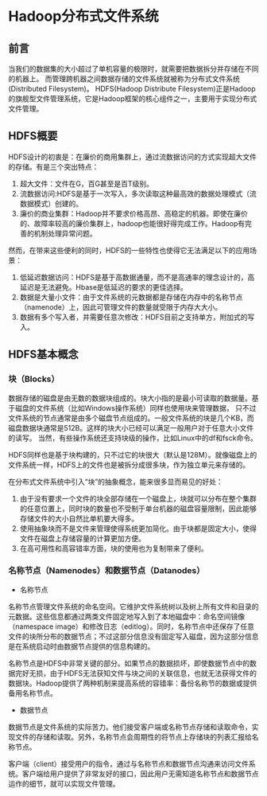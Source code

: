 # Hadoop分布式文件系统

## 前言
当我们的数据集的大小超过了单机容量的极限时，就需要把数据拆分并存储在不同的机器上。
而管理跨机器之间数据存储的文件系统就被称为分布式文件系统(Distributed Filesystem)。
HDFS(Hadoop Distribute Filesystem)正是Hadoop的旗舰型文件管理系统，它是Hadoop框架的核心组件之一，主要用于实现分布式文件管理。

## HDFS概要
HDFS设计的初衷是：在廉价的商用集群上，通过流数据访问的方式实现超大文件的存储。有是三个突出特点：
1. 超大文件：文件在G，百G甚至是百T级别。
2. 流数据访问:HDFS是基于一次写入，多次读取这种最高效的数据处理模式（流数据模式）创建的。
3. 廉价的商业集群：Hadoop并不要求价格高昂、高稳定的机器。即使在廉价的、故障率较高的廉价集群上，hadoop也能很好得完成工作。Hadoop有完善的机制处理异常问题。

然而，在带来这些便利的同时，HDFS的一些特性也使得它无法满足以下的应用场景：
1. 低延迟数据访问：HDFS是基于高数据通量，而不是高通率的理念设计的，高延迟是无法避免。Hbase是低延迟的要求的更佳选择。
2. 数据是大量小文件：由于文件系统的元数据都是存储在内存中的名称节点（namenode）上，因此可管理文件的数量就受限于内存大大小。
3. 数据有多个写入者，并需要任意次修改：HDFS目前之支持单方，附加式的写入。
## HDFS基本概念
### 块（Blocks）
数据存储的磁盘是由无数的数据块组成的。块大小指的是最小可读取的数据量。基于磁盘的文件系统（比如Windows操作系统）同样也使用块来管理数据，
只不过文件系统的节点通常是由多个磁盘节点组成的。一般文件系统的块是几个KB，而磁盘数据块通常是512B。这样的块大小已经可以满足一般用户对于任意大小文件的读写。
当然，有些操作系统还支持块级的操作，比如Linux中的df和fsck命令。

HDFS同样也是基于块构建的，只不过它的块很大（默认是128M）。就像磁盘上的文件系统一样，HDFS上的文件也是被拆分成很多块，作为独立单元来存储的。

在分布式文件系统中引入“块”的抽象概念，能来很多显而易见的好处：
1. 由于没有要求一个文件的块全部存储在一个磁盘上，块就可以分布在整个集群的任意位置上，同时块的数量也不受制于单台机器的磁盘容量限制，因此能够存储文件的大小自然比单机要大得多。
2. 使用抽象块而不是文件来管理使得系统更加简化。由于块都是固定大小，使得文件在磁盘上存储容量的计算更加方便。
3. 在高可用性和高容错率方面，块的使用也为复制带来了便利。
### 名称节点（Namenodes）和数据节点（Datanodes）
* 名称节点

名称节点管理文件系统的命名空间。它维护文件系统树以及树上所有文件和目录的元数据。这些信息都通过两类文件固定地写入到了本地磁盘中：命名空间镜像（namespace image）和修改日志（editlog）。同时，名称节点中还保存了任意文件的块所分布的数据节点；不过这部分信息没有固定写入磁盘，因为这部分信息是在系统启动时由数据节点提供的信息构建的。

名称节点是HDFS中非常关键的部分。如果节点的数据损坏，即使数据节点中的数据完好无损，由于HDFS无法获知文件与块之间的关联信息，也就无法获得文件的数据块。Hadoop提供了两种机制来提高系统的容错率：备份名称节的数据或提供备用名称节点。

* 数据节点

数据节点是文件系统的实际苦力。他们接受客户端或名称节点存储和读取命令，实现文件的存储和读取。另外，名称节点会周期性的将节点上存储块的列表汇报给名称节点。


客户端（client）接受用户的指令，通过与名称节点和数据节点沟通来访问文件系统。客户端给用户提供了非常友好的接口，因此用户无需知道名称节点和数据节点运作的细节，就可以实现文件管理。
